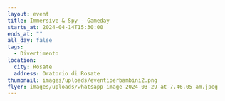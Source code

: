 ```yaml
---
layout: event
title: Immersive & Spy - Gameday
starts_at: 2024-04-14T15:30:00
ends_at: ""
all_day: false
tags:
  - Divertimento
location:
  city: Rosate
  address: Oratorio di Rosate
thumbnail: images/uploads/eventiperbambini2.png
flyer: images/uploads/whatsapp-image-2024-03-29-at-7.46.05-am.jpeg
---
```

